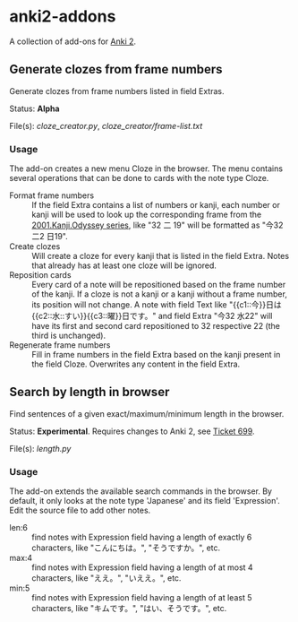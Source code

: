 # anki2-addons
A collection of add-ons for [Anki 2](http://http://ankisrs.net/).

## Generate clozes from frame numbers
Generate clozes from frame numbers listed in field Extras.

Status: **Alpha**

File(s): *cloze_creator.py*, *cloze_creator/frame-list.txt*

### Usage
The add-on creates a new menu Cloze in the browser. The menu contains several operations that can be done to cards with the note type Cloze.

<dl>
<dt>Format frame numbers</dt>
<dd>If the field Extra contains a list of numbers or kanji, each number or kanji will be used to look up the corresponding frame from the <a href="http://www.coscom.co.jp/ebook/item_2001kanji.html">2001.Kanji.Odyssey series</a>, like "32 二 19" will be formatted as "今32 二2 日19".</dd>
<dt>Create clozes</dt>
<dd>Will create a cloze for every kanji that is listed in the field Extra. Notes that already has at least one cloze will be ignored.</dd>
<dt>Reposition cards</dt>
<dd>Every card of a note will be repositioned based on the frame number of the kanji. If a cloze is not a kanji or a kanji without a frame number, its position will not change. A note with field Text like "{{c1::今}}日は{{c2::水::すい}}{{c3::曜}}日です。" and field Extra "今32 水22" will have its first and second card repositioned to 32 respective 22 (the third is unchanged).</dd>
<dt>Regenerate frame numbers</dt>
<dd>Fill in frame numbers in the field Extra based on the kanji present in the field Cloze. Overwrites any content in the field Extra.</dd>
</dl>

## Search by length in browser
Find sentences of a given exact/maximum/minimum length in the browser.

Status: **Experimental**. Requires changes to Anki 2, see [Ticket 699](https://anki.lighthouseapp.com/projects/100923-ankidesktop/tickets/699-add-hook-for-search-command).

File(s): *length.py*

### Usage
The add-on extends the available search commands in the browser. By default, it only looks at the note type 'Japanese' and its field 'Expression'. Edit the source file to add other notes.

<dl>
<dt>len:6</dt>
<dd>find notes with Expression field having a length of exactly 6 characters, like "こんにちは。", "そうですか。", etc.</dd>
<dt>max:4</dt>
<dd>find notes with Expression field having a length of at most 4 characters, like "ええ。", "いええ。", etc.</dd>
<dt>min:5</dt>
<dd>find notes with Expression field having a length of at least 5 characters, like "キムです。", "はい、そうです。", etc.</dd>
</dl>
